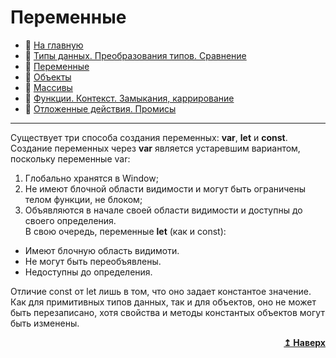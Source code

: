 # Переменные
- :page_with_curl: [На главную](../../../README.md)<br>
- :page_with_curl: [Типы данных. Преобразования типов. Сравнение](.data-types_comparison.md)<br>
- :page_with_curl: [Переменные](./variables.md)<br>
- :page_with_curl: [Объекты](./objectss.md)<br>
- :page_with_curl: [Массивы](./arrays.md)<br>
- :page_with_curl: [Функции. Контекст. Замыкания, каррирование](./functions_сontext_сarr_сlosures.md)<br>
- :page_with_curl: [Отложенные действия. Промисы](./delayed-actions_promise.md)<br>
---
Существует три способа создания переменных: <b>var</b>, <b>let</b> и <b>const</b>.
Создание переменных через <b>var</b> является устаревшим вариантом, поскольку переменные var:
1. Глобально хранятся в Window;
2. Не имеют блочной области видимости и могут быть ограничены телом функции, не блоком;
3. Объявляются в начале своей области видимости и доступны до своего определения.<br>
В свою очередь, переменные <b>let</b> (как и const):
- Имеют блочную область видимоти.
- Не могут быть переобъявлены.
- Недоступны до определения.

Отличие const от let лишь в том, что оно задает константое значение. Как для примитивных типов данных, так и для объектов, оно не может быть перезаписано, хотя свойства и методы константых объектов могут быть изменены.
<div align="right">
  <b><a href="#">↥ Наверх</a></b>
</div>